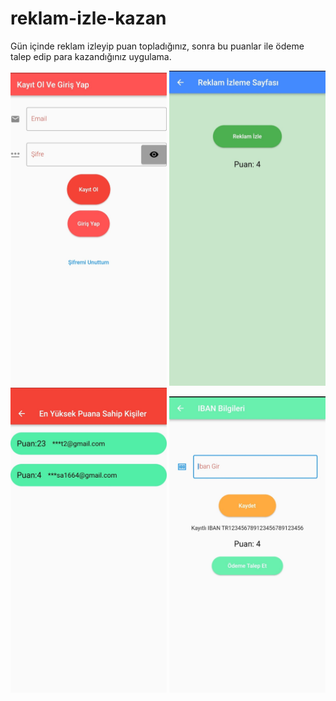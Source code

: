 # reklam-izle-kazan
Gün içinde reklam izleyip puan topladığınız, sonra bu puanlar ile ödeme talep edip para kazandığınız uygulama.

<img src="https://github.com/xenesarslanx/reklam-izle-kazan/blob/main/reklamizlekazan/lib/images/kayit.jpg" width="250">

<img src="https://github.com/xenesarslanx/reklam-izle-kazan/blob/main/reklamizlekazan/lib/images/reklam.jpg" width="250">

<img src="https://github.com/xenesarslanx/reklam-izle-kazan/blob/main/reklamizlekazan/lib/images/max.jpg" width="250">

<img src="https://github.com/xenesarslanx/reklam-izle-kazan/blob/main/reklamizlekazan/lib/images/iban.jpg" width="250">


